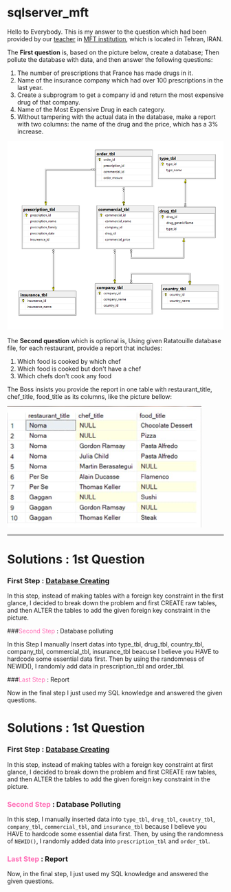 # sqlserver_mft

Hello to Everybody.
This is my answer to the question which had been provided by our <a href="https://www.linkedin.com/in/hani-hani-1793097a/">teacher</a> in <a href="https://www.linkedin.com/company/khanehomran/">MFT institution</a>, which is located in Tehran, IRAN.

The <b>First question</b> is, based on the picture below, create a database; Then pollute the database with data, and then answer the following questions:
1. The number of prescriptions that France has made drugs in it.
2. Name of the insurance company which had over 100 prescriptions in the last year.
3. Create a subprogram to get a company id and return the most expensive drug of that company.
4. Name of the Most Expensive Drug in each category.
5. Without tampering with the actual data in the database, make a report with two columns: the name of the drug and the price, which has a 3% increase.


![Alt text](Q1.png)



The <b>Second question</b> which is optional is, Using given Ratatouille database file, for each restaurant, provide a report that includes:
1. Which food is cooked by which chef
2. Which food is cooked but don't have a chef
3. Which chefs don't cook any food

The Boss insists you provide the report in one table with restaurant_title, chef_title, food_title as its columns, like the picture bellow:

![Alt text](Ratatouille.png)

<hr>

# Solutions : 1st Question

### <b>First Step : [Database Creating](Answers/AlirezaRaad-Pharmaceutical-Database_Creation.sql)</b>

In this step, instead of making tables with a foreign key constraint in the first glance, I decided to break down the problem and first CREATE raw tables, and then ALTER the tables to add the given foreign key constraint in the picture.


###<font color='hotpink'>Second Step</font> : Database polluting

In this Step I manually Insert datas into type_tbl, drug_tbl, country_tbl, company_tbl, commercial_tbl, insurance_tbl beacuse I believe you HAVE to hardcode some essential data first. Then by using the randomness of NEWID(), I randomly add data in prescription_tbl and order_tbl.

###<font color='hotpink'>Last Step</font> : Report

Now in the final step I just used my SQL knowledge and answered the given questions.

# Solutions : 1st Question

### **First Step : [Database Creating](Answers/AlirezaRaad-Pharmaceutical-Database_Creation.sql)**

In this step, instead of making tables with a foreign key constraint at first glance, I decided to break down the problem and first CREATE raw tables, and then ALTER the tables to add the given foreign key constraint in the picture.

### <span style="color:hotpink">Second Step</span> : Database Polluting

In this step, I manually inserted data into `type_tbl`, `drug_tbl`, `country_tbl`, `company_tbl`, `commercial_tbl`, and `insurance_tbl` because I believe you HAVE to hardcode some essential data first. Then, by using the randomness of `NEWID()`, I randomly added data into `prescription_tbl` and `order_tbl`.

### <span style="color:hotpink">Last Step</span> : Report

Now, in the final step, I just used my SQL knowledge and answered the given questions.

